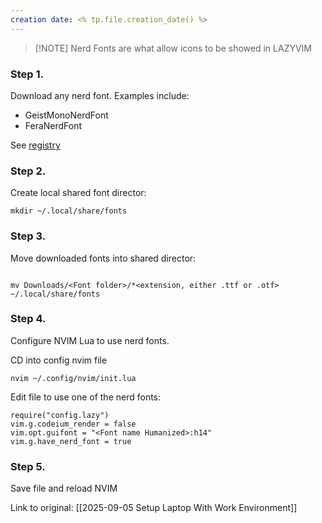 ```yaml
---
creation date: <% tp.file.creation_date() %>
---
```


> [!NOTE] Nerd Fonts are what allow icons to be showed in LAZYVIM
> 

### Step 1.

Download any nerd font. Examples include:

- GeistMonoNerdFont
- FeraNerdFont
  
See [registry](https://www.nerdfonts.com/font-downloads)

### Step 2.

Create local shared font director:
```
mkdir ~/.local/share/fonts
```

### Step 3.

Move downloaded fonts into shared director:
```

mv Downloads/<Font folder>/*<extension, either .ttf or .otf> ~/.local/share/fonts
```

### Step 4.

Configure NVIM Lua to use nerd fonts.

CD into config nvim file
```
nvim ~/.config/nvim/init.lua
```

Edit file to use one of the nerd fonts:
```
require("config.lazy")
vim.g.codeium_render = false
vim.opt.guifont = "<Font name Humanized>:h14"
vim.g.have_nerd_font = true

```

### Step 5. 

Save file and reload NVIM

Link to original: [[2025-09-05 Setup Laptop With Work Environment]]